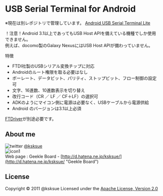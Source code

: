 USB Serial Terminal for Android
=====

※現在は別レポジトリで管理しています。
[Android USB Serial Terminal Lite](https://github.com/ksksue/Android-USB-Serial-Monitor-Lite "Android USB Serial Monitor Lite")

！注意！Android 3.1以上であってもUSB Host APIを備えている機種でしか使用できません。<br>
例えば、docomo製のGalaxy NexusにはUSB Host APIが備わっていません。


特徴
- FTDI社製のUSBシリアル変換チップに対応
- Androidのルート権限を取る必要はなし
- ボーレート、データビット、パリティ、ストップビット、フロー制御の設定可
- 文字、16進数、10進数表示を切り替え
- 改行コード（CR ／ LF ／ CF＋LF）の選択可
- ADKのようにマイコン側に電源は必要なく、USBケーブルから電源供給
- Android のバージョンは3.1以上必須

[FTDriver](https://github.com/ksksue/FTDriver "FTDriver")が別途必要です。

About me
---
![twitter](http://d.hatena.ne.jp/images/icon-twitter.png "twitter") [@ksksue](http://twitter.com/#!/ksksue "twitter @ksksue")  
![icon1](http://a1.twimg.com/profile_images/549237316/twt_bigger.jpg "icon")  
Web page : Geekle Board - [http://d.hatena.ne.jp/ksksue/](http://d.hatena.ne.jp/ksksue/ "Geekle Board")  

License
----------
Copyright &copy; 2011 @ksksue
Licensed under the [Apache License, Version 2.0][Apache]

[Apache]: http://www.apache.org/licenses/LICENSE-2.0

